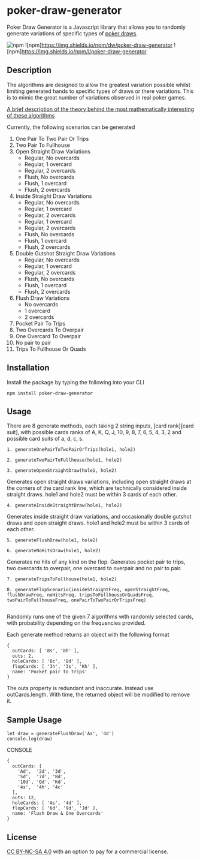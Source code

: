 # poker-draw-generator
Poker Draw Generator is a Javascript library that allows you to randomly generate variations of specific types of [poker draws](https://en.wikipedia.org/wiki/Draw_(poker)). 

![npm](https://img.shields.io/npm/v/poker-draw-generator) ![npm]https://img.shields.io/npm/dw/poker-draw-generator ![npm]https://img.shields.io/npm/l/poker-draw-generator

## Description

The algorithms are designed to allow the greatest variation possible whilst limiting generated hands to specific types of draws or there variations. This is to mimic the great number of variations observed in real poker games.

[A brief description of the theory behind the most mathematically interesting of these algorithms](https://drive.google.com/file/d/10G1ZALTM9XKD2JFWhi0d2VVbKApme3-k/view?usp=sharing)

Currently, the following scenarios can be generated

1. One Pair To Two Pair Or Trips
2. Two Pair To Fullhouse
3. Open Straight Draw Variations 
	 * Regular, No overcards
	 * Regular, 1 overcard
	 * Regular, 2 overcards
	 * Flush, No overcards
	 * Flush, 1 overcard
	 * Flush, 2 overcards
4. Inside Straight Draw Variations
	 * Regular, No overcards
	 * Regular, 1 overcard
	 * Regular, 2 overcards
	 * Regular, 1 overcard
	 * Regular, 2 overcards
	 * Flush, No overcards
	 * Flush, 1 overcard
	 * Flush, 2 overcards
5. Double Gutshot Straight Draw Variations
	 * Regular, No overcards
	 * Regular, 1 overcard
	 * Regular, 2 overcards
	 * Flush, No overcards
	 * Flush, 1 overcard
	 * Flush, 2 overcards
6. Flush Draw Variations
	 * No overcards
	 * 1 overcard
	 * 2 overcards
7. Pocket Pair To Trips
8. Two Overcards To Overpair
9. One Overcard To Overpair
10. No pair to pair
11. Trips To Fullhouse Or Quads

## Installation
Install the package by typing the following into your CLI

```
npm install poker-draw-generator
```

## Usage
There are 8 generate methods, each taking 2 string inputs, [card rank][card suit], with possible cards ranks of A, K, Q, J, 10, 9, 8, 7, 6, 5, 4, 3, 2 and possible card suits of a, d, c, s.

```
1. generateOnePairToTwoPairOrTrips(hole1, hole2)
```
```
2. generateTwoPairToFullhouse(hole1, hole2)
```
```
3. generateOpenStraightDraw(hole1, hole2) 
```
Generates open straight draws variations, including open straight draws at the corners of the card rank line, which are 	technically considered inside straight draws. hole1 and hole2 must be within 3 cards of each other.
```
4. generateInsideStraightDraw(hole1, hole2)
```
Generates inside straight draw variations, and occasionally double gutshot draws and open straight draws. hole1 and hole2 must be within 3 cards of each other.

```
5. generateFlushDraw(hole1, hole2)
```
```
6. generateNoHitsDraw(hole1, hole2)
```
Generates no hits of any kind on the flop. Generates pocket pair to trips, two overcards to overpair, one overcard to overpair and no pair to pair. 
```
7. generateTripsToFullhouse(hole1, hole2)
```
```
8. generateFlopScenario(insideStraightFreq, openStraightFreq, flushDrawFreq, noHitsFreq, tripsToFullhouseOrQuadsFreq, twoPairToFullhouseFreq, onePairToTwoPairOrTripsFreq)
	
```
Randomly runs one of the given 7 algorithms with randomly selected cards, with probability depending on the frequencies provided. 

Each generate method returns an object with the following format

```
{
  outCards: [ '8s', '8h' ],
  outs: 2,
  holeCards: [ '8c', '8d' ],
  flopCards: [ '3h', '3s', 'Kh' ],
  name: 'Pocket pair to trips'
}
```
The outs property is redundant and inaccurate. Instead use outCards.length. With time, the returned object will be modified to remove it.

## Sample Usage

```
let draw = generateFlushDraw('As', '4d')
console.log(draw)
```

CONSOLE
```
{
  outCards: [
    'Ad',  '2d', '3d',
    '5d',  '7d', '8d',
    '10d', 'Qd', 'Kd',
    '4s',  '4h', '4c'
  ],
  outs: 12,
  holeCards: [ 'As', '4d' ],
  flopCards: [ '6d', '9d', 'Jd' ],
  name: 'Flush Draw & One Overcards'
}
```




## License 
[CC BY-NC-SA 4.0](https://creativecommons.org/licenses/by-nc-sa/4.0/) with an option to pay for a commercial license.




